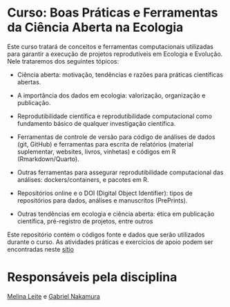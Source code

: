 
<!-- README.md is generated from README.Rmd. Please edit that file -->

# Curso: Boas Práticas e Ferramentas da Ciência Aberta na Ecologia

Este curso tratará de conceitos e ferramentas computacionais utilizadas
para garantir a execução de projetos reprodutíveis em Ecologia e
Evolução. Nele trataremos dos seguintes tópicos:

-   Ciência aberta: motivação, tendências e razões para práticas
    científicas abertas.

-   A importância dos dados em ecologia: valorização, organização e
    publicação.

-   Reprodutibilidade científica e reprodutibilidade computacional como
    fundamento básico de qualquer investigação científica.

-   Ferramentas de controle de versão para código de análises de dados
    (git, GitHub) e ferramentas para escrita de relatórios (material
    suplementar, websites, livros, vinhetas) e códigos em R
    (Rmarkdown/Quarto).

-   Outras ferramentas para assegurar reprodutibilidade computacional
    das análises: dockers/containers, e pacotes em R.

-   Repositórios online e o DOI (Digital Object Identifier): tipos de
    repositórios para dados, análises e manuscritos (PrePrints).

-   Outras tendências em ecologia e ciência aberta: ética em publicação
    científica, pré-registro de projetos, entre outros

Este repositório contém o códigos fonte e dados que serão utilizados
durante o curso. As atividades práticas e exercícios de apoio podem ser
encontradas neste
[sítio](https://gabrielnakamura.github.io/USP_reproducibility_BIE5791/)

# Responsáveis pela disciplina

[Melina Leite](https://melinaleite.weebly.com/) e [Gabriel
Nakamura](https://main--gabrielnakamura.netlify.app/)
